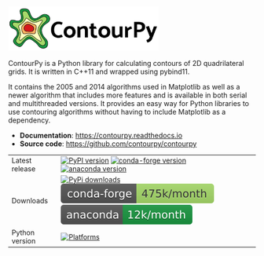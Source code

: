 <picture>
  <source media="(prefers-color-scheme: dark)" srcset="https://raw.githubusercontent.com/contourpy/contourpy/main/docs/_static/contourpy_logo_horiz_white.svg">
  <img alt="ContourPy" src="https://raw.githubusercontent.com/contourpy/contourpy/main/docs/_static/contourpy_logo_horiz.svg" height="90">
</picture>

ContourPy is a Python library for calculating contours of 2D quadrilateral grids.  It is written in C++11 and wrapped using pybind11.

It contains the 2005 and 2014 algorithms used in Matplotlib as well as a newer algorithm that includes more features and is available in both serial and multithreaded versions.  It provides an easy way for Python libraries to use contouring algorithms without having to include Matplotlib as a dependency.

  * **Documentation**: https://contourpy.readthedocs.io
  * **Source code**: https://github.com/contourpy/contourpy

| | |
| --- | --- |
| Latest release | [![PyPI version](https://img.shields.io/pypi/v/contourpy.svg?label=pypi&color=fdae61)](https://pypi.python.org/pypi/contourpy) [![conda-forge version](https://img.shields.io/conda/v/conda-forge/contourpy.svg?label=conda-forge&color=a6d96a)](https://anaconda.org/conda-forge/contourpy) [![anaconda version](https://img.shields.io/conda/v/anaconda/contourpy.svg?label=anaconda&color=1a9641)](https://anaconda.org/anaconda/contourpy) |
| Downloads | [![PyPi downloads](https://img.shields.io/pypi/dm/contourpy?label=pypi&style=flat&color=fdae61)](https://pepy.tech/project/contourpy) [![conda-forge downloads](https://raw.githubusercontent.com/contourpy/condabadges/main/cache/contourpy_conda-forge_monthly.svg)](https://anaconda.org/conda-forge/contourpy) [![anaconda downloads](https://raw.githubusercontent.com/contourpy/condabadges/main/cache/contourpy_anaconda_monthly.svg)](https://anaconda.org/anaconda/contourpy) |
| Python version | [![Platforms](https://img.shields.io/pypi/pyversions/contourpy?color=fdae61)](https://pypi.org/project/contourpy/) |

